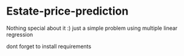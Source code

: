 # Estate-price-prediction
Nothing special about it :)
just a simple problem using multiple linear regression

dont forget to install requirements
